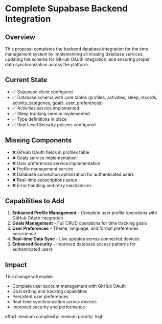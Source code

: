 # Complete Supabase Backend Integration

## Overview
This proposal completes the backend database integration for the time management system by implementing all missing database services, updating the schema for GitHub OAuth integration, and ensuring proper data synchronization across the platform.

## Current State
- ✅ Supabase client configured
- ✅ Database schema with core tables (profiles, activities, sleep_records, activity_categories, goals, user_preferences)
- ✅ Activities service implemented
- ✅ Sleep tracking service implemented
- ✅ Type definitions in place
- ✅ Row Level Security policies configured

## Missing Components
- ❌ GitHub OAuth fields in profiles table
- ❌ Goals service implementation
- ❌ User preferences service implementation
- ❌ Profile management service
- ❌ Database connection optimization for authenticated users
- ❌ Real-time subscriptions setup
- ❌ Error handling and retry mechanisms

## Capabilities to Add
1. **Enhanced Profile Management** - Complete user profile operations with GitHub OAuth integration
2. **Goals Management** - Full CRUD operations for time tracking goals
3. **User Preferences** - Theme, language, and format preferences persistence
4. **Real-time Data Sync** - Live updates across connected devices
5. **Enhanced Security** - Improved database access patterns for authenticated users

## Impact
This change will enable:
- Complete user account management with GitHub OAuth
- Goal setting and tracking capabilities
- Persistent user preferences
- Real-time synchronization across devices
- Improved security and performance

 effort: medium
 complexity: medium
 priority: high